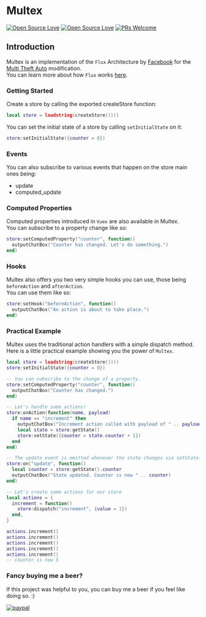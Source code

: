 # Multex
[![Open Source Love](https://badges.frapsoft.com/os/v1/open-source.svg?v=102)](https://github.com/ellerbrock/open-source-badge/)
[![Open Source Love](https://badges.frapsoft.com/os/mit/mit.svg?v=102)](https://github.com/ellerbrock/open-source-badge/)
[![PRs Welcome](https://img.shields.io/badge/PRs-welcome-brightgreen.svg?style=flat-square)](http://makeapullrequest.com)

## Introduction
Multex is an implementation of the `Flux` Architecture by [Facebook](http://facebook.com) for the [Multi Theft Auto](http://mtasa.com) modification.\
You can learn more about how `Flux` works [here](https://facebook.github.io/flux/).

### Getting Started
Create a store by calling the exported createStore function:
```lua
local store = loadstring(createStore())()
```
You can set the initial state of a store by calling `setInitialState` on it:
```lua
store:setInitialState({counter = 0})
```

### Events
You can also subscribe to various events that happen on the store main ones being:
- update
- computed_update

### Computed Properties
Computed properties introduced in `Vuex` are also available in Multex.\
You can subscribe to a property change like so:
```lua
store:setComputedProperty("counter", function()
  outputChatBox("Counter has changed. Let's do something.")
end)
```
### Hooks
Multex also offers you two very simple hooks you can use, those being `beforeAction` and `afterAction`.\
You can use them like so:
```lua
store:setHook("beforeAction", function()
  outputChatBox("An action is about to take place.")
end)
```

### Practical Example
Multex uses the traditional action handlers with a simple dispatch method.\
Here is a little practical example showing you the power of `Multex`.

```lua
local store = loadstring(createStore())()
store:setInitialState({counter = 0})

-- You can subscribe to the change of a property.
store:setComputedProperty("counter", function()
  outputChatBox("Counter has changed.")
end)

-- Let's handle some actions!
store:onAction(function(name, payload)
  if name == "increment" then
    outputChatBox("Increment action called with payload of " .. payload.value)
    local state = store:getState()
    store:setState({counter = state.counter + 1})
  end
end)

-- The update event is emitted whenever the state changes via setState()
store:on("update", function()
  local counter = store:getState().counter
  outputChatBox("State updated. Counter is now " .. counter)
end)

-- Let's create some actions for our store
local actions = {
  increment = function()
    store:dispatch("increment", {value = 1})
  end,
}

actions.increment()
actions.increment()
actions.increment()
actions.increment()
actions.increment()
-- counter is now 5
```

### Fancy buying me a beer?
If this project was helpful to you, you can buy me a beer if you feel like doing so. :)

[![paypal](https://www.paypalobjects.com/en_US/i/btn/btn_donateCC_LG.gif)](https://www.paypal.com/cgi-bin/webscr?cmd=_s-xclick&hosted_button_id=YM7E34E2LT4D8)